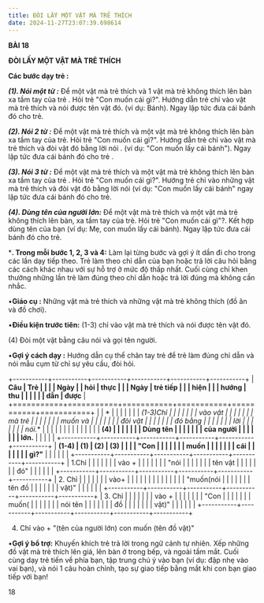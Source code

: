 ```yaml
---
title: ĐÒI LẤY MỘT VẬT MÀ TRẺ THÍCH
date: 2024-11-27T23:07:39.698614
---
```

**BÀI 18**

**ĐÒI LẤY MỘT VẬT MÀ TRẺ THÍCH**

**Các bước dạy trẻ :**

***(1). Nói một từ :*** Để một vật mà trẻ thích và 1 vật mà trẻ không
thích lên bàn xa tầm tay của trẻ . Hỏi trẻ "Con muốn cái gì?". Hướng
dẫn trẻ chỉ vào vật mà trẻ thích và nói được tên vật đó. (ví dụ:
Bánh). Ngay lập tức đưa cái bánh đó cho trẻ.

***(2). Nói 2 từ :*** Để một vật mà trẻ thích và một vật mà trẻ không
thích lên bàn xa tầm tay của trẻ. Hỏi trẻ "Con muốn cái gì?". Hướng
dẫn trẻ chỉ vào vật mà trẻ thích và đòi vật đó bằng lời nói . (ví dụ:
"Con muốn lấy cái bánh"). Ngay lập tức đưa cái bánh đó cho trẻ .

***(3). Nói 3 từ :*** Để một vật mà trẻ thích và một vật mà trẻ không
thích lên bàn xa tầm tay của trẻ . Hỏi trẻ "Con muốn cái gì?". Hướng
trẻ chỉ vào những vật mà trẻ thích và đòi vật đó bằng lời nói (ví dụ:
"Con muốn lấy cái bánh" ngay lập tức đưa cái bánh đó cho trẻ.

***(4). Dùng tên của người lớn:*** Để một vật mà trẻ thích và một vật
mà trẻ không thích lên bàn, xa tầm tay của trẻ. Hỏi trẻ "Con muốn cái
gì"?. Kết hợp dùng tên của bạn (ví dụ: Mẹ, con muốn lấy cái bánh).
Ngay lập tức đưa cái bánh đó cho trẻ.

***. Trong mỗi bước 1, 2, 3 và 4:** Làm lại từng bước và gợi ý ít dần
đi cho trong các lần dạy tiếp theo. Trẻ làm theo chỉ dẫn của bạn hoặc
trả lời câu hỏi bằng các cách khác nhau với sự hỗ trợ ở mức độ thấp
nhất. Cuối cùng chỉ khen thưởng những lần trẻ làm đúng theo chỉ dẫn
hoặc trả lời đúng mà không cần nhắc.

•**Giáo cụ :** Những vật mà trẻ thích và những vật mà trẻ không thích
(đồ ăn và đồ chơi).

•**Điều kiện trước tiên:**
(1-3) chỉ vào vật mà trẻ thích và nói được tên vật đó.

(4) Đòi một vật bằng câu nói và gọi tên người.

•**Gợi ý cách dạy :** Hướng dẫn cụ thể chân tay trẻ để trẻ làm đúng
chỉ dẫn và nói mẫu cụm từ chỉ sự yêu cầu, đòi hỏi.

+-----------+-----------+-----------+-----------+-----------+-----------+
| **Câu     | **Trẻ     |           |           |         | **Ngày    |
| hỏi**     | thực      |           |           | **Ngày** | trẻ tiếp  |
|           | hiện**    |           |           | **hướng | thu       |
|           |           |           |           | dẫn**   | được**    |
+===========+===========+===========+===========+===========+===========+
|           | *       |           |           |           |           |
|           | *(1-3)Chỉ |           |           |           |           |
|           | vào vật |           |           |           |           |
|           | mà trẻ  |           |           |           |           |
|           | muốn và |           |           |           |           |
|           | đòi vật |           |           |           |           |
|           | đó bằng |           |           |           |           |
|           | lời     |           |           |           |           |
|           | nói.**  |           |           |           |           |
|           |           |           |           |           |           |
|           | **(4)     |           |           |           |           |
|           | Dùng tên  |           |           |           |           |
|           | của người |           |           |           |           |
|           | lớn.**    |           |           |           |           |
+-----------+-----------+-----------+-----------+-----------+-----------+
| **(1-4) | **(1)**   | **(2)**   | **(3)**   |           |           |
| "Con    |           |           |           |           |           |
| muốn    |           |           |           |           |           |
| cái     |           |           |           |           |           |
| gì?"**  |           |           |           |           |           |
+-----------+-----------+-----------+-----------+-----------+-----------+
| 1.Chỉ   |           |           |           |           |           |
| vào +   |           |           |           |           |           |
| "nói    |           |           |           |           |           |
| tên vật |           |           |           |           |           |
| đó"     |           |           |           |           |           |
+-----------+-----------+-----------+-----------+-----------+-----------+
| 2. Chỉ |           |           |           |           |           |
| vào+    |           |           |           |           |           |
|         |           |           |           |           |           |
| "muốn(nói |           |           |           |           |           |
| tên đồ  |           |           |           |           |           |
| vật)"   |           |           |           |           |           |
+-----------+-----------+-----------+-----------+-----------+-----------+
| 3. Chỉ |           |           |           |           |           |
| vào +   |           |           |           |           |           |
| "Con    |           |           |           |           |           |
| muốn(   |           |           |           |           |           |
| nói tên |           |           |           |           |           |
| đồ      |           |           |           |           |           |
| vật)"   |           |           |           |           |           |
+-----------+-----------+-----------+-----------+-----------+-----------+

4. Chỉ vào + "(tên của người
lớn) con muốn (tên đồ vật)"

•**Gợi ý bổ trợ:** Khuyến khích trẻ trả lời trong ngữ cảnh tự nhiên.
Xếp những đồ vật mà trẻ thích lên giá, lên bàn ở trong bếp, và ngoài
tầm mắt. Cuối cùng dạy trẻ tiến về phía bạn, tập trung chú ý vào bạn
(ví dụ: đập nhẹ vào vai bạn), và nói 1 câu hoàn chỉnh, tạo sự giao
tiếp bằng mắt khi con bạn giao tiếp với bạn!

18

